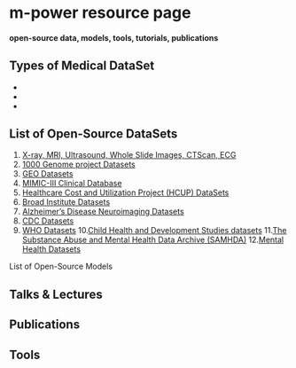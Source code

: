 # m-power resource page

#### open-source data, models, tools, tutorials, publications

## Types of Medical DataSet
- 							       		
- 	 			        		
- 

## List of Open-Source DataSets
1. [X-ray, MRI, Ultrasound, Whole Slide Images, CTScan, ECG](https://www.centaurlabs.com/open-source-datasets-for-medical-ai)
2. [1000 Genome project Datasets](https://www.internationalgenome.org/)
3. [GEO Datasets](https://www.ncbi.nlm.nih.gov/gds)
4. [MIMIC-III Clinical Database](https://physionet.org/content/mimiciii/1.4/)
5. [Healthcare Cost and Utilization Project (HCUP) DataSets](https://www.ahrq.gov/data/hcup/index.html)
6. [Broad Institute Datasets](https://www.broadinstitute.org/datasets)
7. [Alzheimer’s Disease Neuroimaging Datasets](https://adni.loni.usc.edu/)
8. [CDC Datasets](https://wonder.cdc.gov/Welcome.html)
9. [WHO Datasets](https://apps.who.int/gho/data/node.resources)
10.[Child Health and Development Studies datasets](https://www.chdstudies.org/research/information_for_researchers.php)
11.[The Substance Abuse and Mental Health Data Archive (SAMHDA)](https://www.samhsa.gov/data/data-we-collect)
12.[Mental Health Datasets](https://www.kaggle.com/datasets?tags=4171-Mental+Health)  
      



List of Open-Source Models






## Talks & Lectures


## Publications
## Tools

